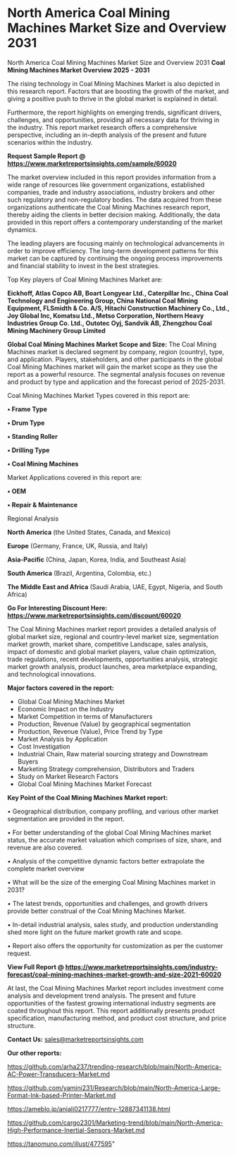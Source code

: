 # North America Coal Mining Machines Market Size and Overview 2031
North America Coal Mining Machines Market Size and Overview 2031
<Strong> Coal Mining Machines Market Overview 2025 - 2031</strong>

The rising technology in Coal Mining Machines Market is also depicted in this research report. Factors that are boosting the growth of the market, and giving a positive push to thrive in the global market is explained in detail.

Furthermore, the report highlights on emerging trends, significant drivers, challenges, and opportunities, providing all necessary data for thriving in the industry. This report market research offers a comprehensive perspective, including an in-depth analysis of the present and future scenarios within the industry.

<strong>Request Sample Report @ <a href=https://www.marketreportsinsights.com/sample/60020>https://www.marketreportsinsights.com/sample/60020</a></strong>

The market overview included in this report provides information from a wide range of resources like government organizations, established companies, trade and industry associations, industry brokers and other such regulatory and non-regulatory bodies. The data acquired from these organizations authenticate the Coal Mining Machines research report, thereby aiding the clients in better decision making. Additionally, the data provided in this report offers a contemporary understanding of the market dynamics.

The leading players are focusing mainly on technological advancements in order to improve efficiency. The long-term development patterns for this market can be captured by continuing the ongoing process improvements and financial stability to invest in the best strategies.

Top Key players of Coal Mining Machines Market are:

<strong>Eickhoff, Atlas Copco AB, Boart Longyear Ltd., Caterpillar Inc., China Coal Technology and Engineering Group, China National Coal Mining Equipment, FLSmidth & Co. A/S, Hitachi Construction Machinery Co., Ltd., Joy Global Inc, Komatsu Ltd., Metso Corporation, Northern Heavy Industries Group Co. Ltd., Outotec Oyj, Sandvik AB, Zhengzhou Coal Mining Machinery Group Limited</strong>

<strong><b>Global Coal Mining Machines Market Scope and Size:</b></strong>
The Coal Mining Machines market is declared segment by company, region (country), type, and application. Players, stakeholders, and other participants in the global Coal Mining Machines market will gain the market scope as they use the report as a powerful resource. The segmental analysis focuses on revenue and product by type and application and the forecast period of 2025-2031.

Coal Mining Machines Market Types covered in this report are:

<strong>• Frame Type

• Drum Type

• Standing Roller

• Drilling Type

• Coal Mining Machines</strong>

Market Applications covered in this report are:

<strong>• OEM

• Repair & Maintenance</strong> 

Regional Analysis

<strong>North America</strong> (the United States, Canada, and Mexico)

<strong>Europe</strong> (Germany, France, UK, Russia, and Italy)

<strong>Asia-Pacific</strong> (China, Japan, Korea, India, and Southeast Asia)

<strong>South America</strong> (Brazil, Argentina, Colombia, etc.)

<strong>The Middle East and Africa</strong> (Saudi Arabia, UAE, Egypt, Nigeria, and South Africa)

<strong>Go For Interesting Discount Here: <a href=https://www.marketreportsinsights.com/discount/60020>https://www.marketreportsinsights.com/discount/60020</a></strong>

The Coal Mining Machines market report provides a detailed analysis of global market size, regional and country-level market size, segmentation market growth, market share, competitive Landscape, sales analysis, impact of domestic and global market players, value chain optimization, trade regulations, recent developments, opportunities analysis, strategic market growth analysis, product launches, area marketplace expanding, and technological innovations.

<strong><b>Major factors covered in the report:</b></strong>
<ul>
  <li>Global Coal Mining Machines Market </li>
  <li>Economic Impact on the Industry</li>
  <li>Market Competition in terms of Manufacturers</li>
  <li>Production, Revenue (Value) by geographical segmentation</li>
  <li>Production, Revenue (Value), Price Trend by Type</li>
  <li>Market Analysis by Application</li>
  <li>Cost Investigation</li>
  <li>Industrial Chain, Raw material sourcing strategy and Downstream Buyers</li>
  <li>Marketing Strategy comprehension, Distributors and Traders</li>
  <li>Study on Market Research Factors</li>
  <li>Global Coal Mining Machines Market Forecast</li>
</ul>

<strong><b>Key Point of the Coal Mining Machines Market report:</b></strong>

• Geographical distribution, company profiling, and various other market segmentation are provided in the report.

• For better understanding of the global Coal Mining Machines market status, the accurate market valuation which comprises of size, share, and revenue are also covered.

• Analysis of the competitive dynamic factors better extrapolate the complete market overview

• What will be the size of the emerging Coal Mining Machines market in 2031?

• The latest trends, opportunities and challenges, and growth drivers provide better construal of the Coal Mining Machines Market.

• In-detail industrial analysis, sales study, and production understanding shed more light on the future market growth rate and scope.

• Report also offers the opportunity for customization as per the customer request.

<strong><b>View Full Report @ <a href=https://www.marketreportsinsights.com/industry-forecast/coal-mining-machines-market-growth-and-size-2021-60020>https://www.marketreportsinsights.com/industry-forecast/coal-mining-machines-market-growth-and-size-2021-60020</a></b></strong>


At last, the Coal Mining Machines Market report includes investment come analysis and development trend analysis. The present and future opportunities of the fastest growing international industry segments are coated throughout this report. This report additionally presents product specification, manufacturing method, and product cost structure, and price structure.

<strong>Contact Us:</strong>
sales@marketreportsinsights.com

<strong>Our other reports:</strong>

<a href=https://github.com/arha237/trending-research/blob/main/North-America-AC-Power-Transducers-Market.md>https://github.com/arha237/trending-research/blob/main/North-America-AC-Power-Transducers-Market.md</a>

<a href=https://github.com/yamini231/Research/blob/main/North-America-Large-Format-Ink-based-Printer-Market.md>https://github.com/yamini231/Research/blob/main/North-America-Large-Format-Ink-based-Printer-Market.md</a>

<a href=https://ameblo.jp/anjali0217777/entry-12887341138.html>https://ameblo.jp/anjali0217777/entry-12887341138.html</a>

<a href=https://github.com/cargo2301/Marketing-trend/blob/main/North-America-High-Performance-Inertial-Sensors-Market.md>https://github.com/cargo2301/Marketing-trend/blob/main/North-America-High-Performance-Inertial-Sensors-Market.md</a>

<a href=https://tanomuno.com/illust/477595>https://tanomuno.com/illust/477595</a>"
